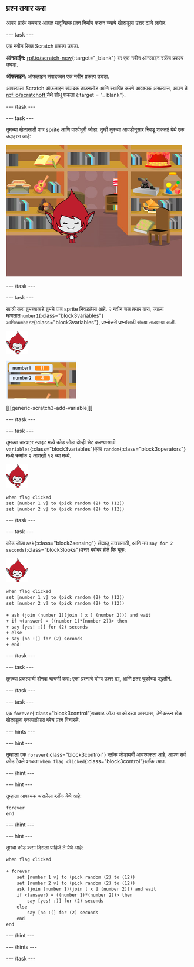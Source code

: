 ## प्रश्न तयार करा

आपण प्रारंभ करणार आहात यादृच्छिक प्रश्न निर्माण करून ज्याचे खेळाडूला उत्तर द्यावे लागेल.

\--- task \---

एक नवीन रिक्त Scratch प्रकल्प उघडा.

**ऑनलाईन:** [rpf.io/scratch-new](http://rpf.io/scratch-new){:target="_blank"} वर एक नवीन ऑनलाइन स्क्रॅच प्रकल्प उघडा.

**ऑफलाइन:** ऑफलाइन संपादकात एक नवीन प्रकल्प उघडा.

आपल्याला Scratch ऑफलाइन संपादक डाउनलोड आणि स्थापित करणे आवश्यक असल्यास, आपण ते [ rpf.io/scratchoff ](http://rpf.io/scratchoff) येथे शोधू शकता {:target = "_ blank"}.

\--- /task \---

\--- task \---

तुमच्या खेळासाठी पात्र sprite आणि पार्श्वभूमी जोडा. तुम्ही तुमच्या आवडीनुसार निवडू शकता! येथे एक उदाहरण आहे:

![screenshot](images/brain-setting.png)

\--- /task \---

\--- task \---

खात्री करा तुमच्याकडे तुमचे पात्र sprite निवडलेला आहे. २ नवीन चल तयार करा, ज्याला म्हणतात`number1`{:class="block3variables"} आणि`number2`{:class="block3variables"}, प्रश्नोत्तरी प्रश्नांसाठी संख्या साठवण्या साठी.

![screenshot](images/giga-sprite.png)

![screenshot](images/brain-variables.png)

[[[generic-scratch3-add-variable]]]

\--- /task \---

\--- task \---

तुमच्या चारक्टर स्प्राइट मध्ये कोड जोडा दोन्ही सेट करण्यासाठी `variables`{:class="block3variables"}एका `random`{:class="block3operators"} मध्ये क्रमांक २ आणखी १२ च्या मध्ये.

![screenshot](images/giga-sprite.png)

```blocks3
when flag clicked
set [number 1 v] to (pick random (2) to (12))
set [number 2 v] to (pick random (2) to (12))
```

\--- /task \---

\--- task \---

कोड जोडा `ask`{:class="block3sensing"} खेळाडू उत्तरासाठी, आणि मग `say for 2 seconds`{:class="block3looks"}उत्तर बरोबर होते कि चूकः:

![screenshot](images/giga-sprite.png)

```blocks3
when flag clicked
set [number 1 v] to (pick random (2) to (12))
set [number 2 v] to (pick random (2) to (12))

+ ask (join (number 1)(join [ x ] (number 2))) and wait
+ if <(answer) = ((number 1)*(number 2))> then
+ say [yes! :)] for (2) seconds
+ else
+ say [no :(] for (2) seconds
+ end
```

\--- /task \---

\--- task \---

तुमच्या प्रकल्पाची दोनदा चाचणी करा: एका प्रश्नाचे योग्य उत्तर द्या, आणि इतर चुकीच्या पद्धतीने.

\--- /task \---

\--- task \---

एक `forever`{:class="block3control"}पळवाट जोडा या कोडच्या आसपास, जेणेकरून खेळ खेळाडूला एकापाठोपाठ बरेच प्रश्न विचारले.

\--- hints \---

\--- hint \---

तुम्हाला एक `forever`{:class="block3control"} ब्लॉक जोडायची आवश्यकता आहे, आपण सर्व कोड ठेवले वगळता `when flag clicked`{:class="block3control"}ब्लॉक त्यात.

\--- /hint \---

\--- hint \---

तुम्हाला आवश्यक असलेला ब्लॉक येथे आहे:

```blocks3
forever
end
```

\--- /hint \---

\--- hint \---

तुमचा कोड कसा दिसला पाहिजे ते येथे आहे:

```blocks3
when flag clicked

+ forever
    set [number 1 v] to (pick random (2) to (12))
    set [number 2 v] to (pick random (2) to (12))
    ask (join (number 1)(join [ x ] (number 2))) and wait
    if <(answer) = ((number 1)*(number 2))> then
        say [yes! :)] for (2) seconds
    else
        say [no :(] for (2) seconds
    end
end
```

\--- /hint \---

\--- /hints \---

\--- /task \---